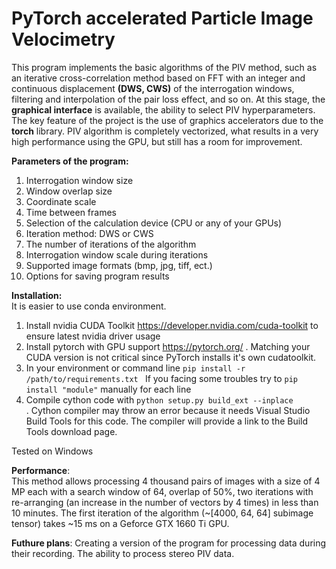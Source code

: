 # PyTorch accelerated Particle Image Velocimetry
This program implements the basic algorithms of the PIV method, such as an iterative cross-correlation method based on FFT with an integer and continuous displacement __(DWS, CWS)__ of the interrogation windows, filtering and interpolation of the pair loss effect, and so on. At this stage, the __graphical interface__ is available, the ability to select PIV hyperparameters. The key feature of the project is the use of graphics accelerators due to the __torch__ library. PIV algorithm is completely vectorized, what results in a very high performance using the GPU, but still has a room for improvement.

__Parameters of the program:__
1. Interrogation window size
2. Window overlap size
3. Coordinate scale
4. Time between frames
5. Selection of the calculation device (CPU or any of your GPUs)
6. Iteration method: DWS or CWS
7. The number of iterations of the algorithm
8. Interrogation window scale during iterations
9. Supported image formats (bmp, jpg, tiff, ect.)
10. Options for saving program results

__Installation:__    
It is easier to use conda environment.
1. Install nvidia CUDA Toolkit https://developer.nvidia.com/cuda-toolkit to ensure latest nvidia driver usage
2. Install pytorch with GPU support https://pytorch.org/ . Matching your CUDA version is not critical since PyTorch installs it's own cudatoolkit.  
3. In your environment or command line <code>pip install -r /path/to/requirements.txt </code>
If you facing some troubles try to <code>pip install "module"</code> manually for each line
4. Compile cython code with <code>python setup.py build_ext --inplace </code>. Cython compiler may throw an error because it needs Visual Studio Build Tools for this code. The compiler will provide a link to the Build Tools download page.

Tested on Windows

__Performance__:  
This method allows processing 4 thousand pairs of images with a size of 4 MP each with a search window of 64, overlap of 50%, two iterations with re-arranging (an increase in the number of vectors by 4 times) in less than 10 minutes. The first iteration of the algorithm (~[4000, 64, 64] subimage tensor) takes ~15 ms on a Geforce GTX 1660 Ti GPU.

__Futhure plans__:
Creating a version of the program for processing data during their recording. The ability to process stereo PIV data.
